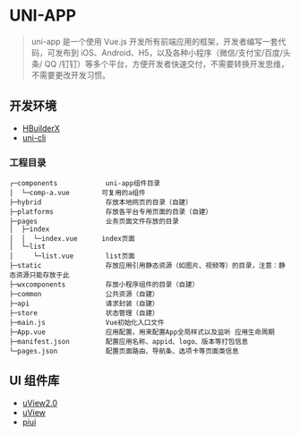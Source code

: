 # UNI-APP

> uni-app 是一个使用 Vue.js 开发所有前端应用的框架，开发者编写一套代码，可发布到 iOS、Android、H5，以及各种小程序（微信/支付宝/百度/头条/ QQ /钉钉）等多个平台，方便开发者快速交付，不需要转换开发思维，不需要更改开发习惯。

## 开发环境

- [HBuilderX](https://hx.dcloud.net.cn/)
- [uni-cli](https://uniapp.dcloud.io/worktile/CLI.html#uni-cli)

### 工程目录

```
┌─components            uni-app组件目录
│  └─comp-a.vue        可复用的a组件
├─hybrid                存放本地网页的目录（自建）
├─platforms             存放各平台专用页面的目录（自建）
├─pages                 业务页面文件存放的目录
│  ├─index
│  │  └─index.vue      index页面
│  └─list
│     └─list.vue        list页面
├─static                存放应用引用静态资源（如图片、视频等）的目录，注意：静态资源只能存放于此
├─wxcomponents          存放小程序组件的目录（自建）
├─common                公共资源（自建）
├─api                   请求封装（自建）
├─store                 状态管理（自建）
├─main.js               Vue初始化入口文件
├─App.vue               应用配置，用来配置App全局样式以及监听 应用生命周期
├─manifest.json         配置应用名称、appid、logo、版本等打包信息
└─pages.json            配置页面路由、导航条、选项卡等页面类信息

```

## UI 组件库

- [uView2.0](https://github.com/umicro/uView2.0)
- [uView](https://github.com/umicro/uView)
- [piui](https://github.com/sadais-org/piui)
